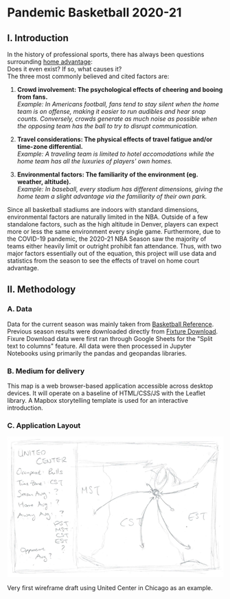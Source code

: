 # Pandemic Basketball 2020-21

## I. Introduction

In the history of professional sports, there has always been questions surrounding [home advantage](https://en.wikipedia.org/wiki/Home_advantage):<br>
Does it even exist? If so, what causes it?<br>
The three most commonly believed and cited factors are:<br>

1. <b>Crowd involvement: The psychological effects of cheering and booing from fans.</b><br>
<i>Example: In Americans football, fans tend to stay silent when the home team is on offense, making it easier to run audibles and hear snap counts.
Conversely, crowds generate as much noise as possible when the opposing team has the ball to try to disrupt communication.</i>

2. <b>Travel considerations: The physical effects of travel fatigue and/or time-zone differential.</b><br>
<i>Example: A traveling team is limited to hotel accomodations while the home team has all the luxuries of players' own homes.</i>

3. <b>Environmental factors: The familiarity of the environment (eg. weather, altitude).</b><br>
<i>Example: In baseball, every stadium has different dimensions, giving the home team a slight advantage via the familiarity of their own park.</i>

Since all basketball stadiums are indoors with standard dimensions, environmental factors are naturally limited in the NBA. Outside of a few standalone factors, such as the high altitude in Denver, players can expect more or less the same environment every single game. Furthermore, due to the COVID-19 pandemic, the 2020-21 NBA Season saw the majority of teams either heavily limit or outright prohibit fan attendance. Thus, with two major factors essentially out of the equation, this project will use data and statistics from the season to see the effects of travel on home court advantage.

## II. Methodology

### A. Data

Data for the current season was mainly taken from [Basketball Reference](https://www.basketball-reference.com/leagues/NBA_2021.html).<br>
Previous season results were downloaded directly from [Fixture Download](https://fixturedownload.com/results/nba-2018).<br>
Fixure Download data were first ran through Google Sheets for the "Split text to columns" feature.
All data were then processed in Jupyter Notebooks using primarily the pandas and geopandas libraries.

### B. Medium for delivery

This map is a web browser-based application accessible across desktop devices. It will operate on a baseline of HTML/CSS/JS with the Leaflet library. A Mapbox storytelling template is used for an interactive introduction.

### C. Application Layout

![Initial Wireframe](images/wireframe1.png)

Very first wireframe draft using United Center in Chicago as an example.